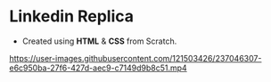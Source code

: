 <h1>Linkedin Replica</h1>
<ul><li>Created using <strong>HTML</strong> & <strong>CSS</strong> from Scratch.</li></ul>

  


https://user-images.githubusercontent.com/121503426/237046307-e6c950ba-27f6-427d-aec9-c7149d9b8c51.mp4

<!-- Here are some pictures of my Project -
<ul><li>Picture 1</li></ul>
![Screenshot-from-2023-05-09-14-27-17](https://user-images.githubusercontent.com/121503426/237048447-b2dab0c3-54e8-4d78-ba63-15f8c28dc564.jpeg)


<ul><li>Picture 2</li></ul>
![Screenshot from 2023-05-09 14-27-30](https://user-images.githubusercontent.com/121503426/237048490-0dcf9772-6f33-451f-bb41-41f184ef2248.png)

 -->
